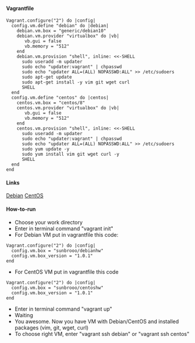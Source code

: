 #### Vagrantfile
````
Vagrant.configure("2") do |config|
  config.vm.define "debian" do |debian|
    debian.vm.box = "generic/debian10"
    debian.vm.provider "virtualbox" do |vb|
       vb.gui = false
       vb.memory = "512"
    end
    debian.vm.provision "shell", inline: <<-SHELL
      sudo useradd -m updater
      sudo echo "updater:vagrant" | chpasswd
      sudo echo "updater ALL=(ALL) NOPASSWD:ALL" >> /etc/sudoers
      sudo apt-get update
      sudo apt-get install -y vim git wget curl
      SHELL
  end
  config.vm.define "centos" do |centos|
    centos.vm.box = "centos/8"
    centos.vm.provider "virtualbox" do |vb|
       vb.gui = false
       vb.memory = "512"
    end
    centos.vm.provision "shell", inline: <<-SHELL
      sudo useradd -m updater
      sudo echo "updater:vagrant" | chpasswd
      sudo echo "updater ALL=(ALL) NOPASSWD:ALL" >> /etc/sudoers
      sudo yum update -y
      sudo yum install vim git wget curl -y
      SHELL
  end
end
````
#### Links

[Debian](https://app.vagrantup.com/sunbrooo/boxes/debianhw) [CentOS](https://app.vagrantup.com/sunbrooo/boxes/centoshw) 


#### How-to-run

- Choose your work directory
- Enter in terminal command "vagrant init"
- For Debian VM put in vagrantfile this code:
````
Vagrant.configure("2") do |config|
  config.vm.box = "sunbrooo/debianhw"
  config.vm.box_version = "1.0.1"
end
`````
- For CentOS VM put in vagrantfile this code
````
Vagrant.configure("2") do |config|
  config.vm.box = "sunbrooo/centoshw"
  config.vm.box_version = "1.0.1"
end
`````

- Enter in terminal command "vagrant up"
- Waiting
- You awesome. Now you have VM with Debian/CentOS and installed packages (vim, git, wget, curl)
- To choose right VM, enter "vagrant ssh debian" or "vagrant ssh centos"
